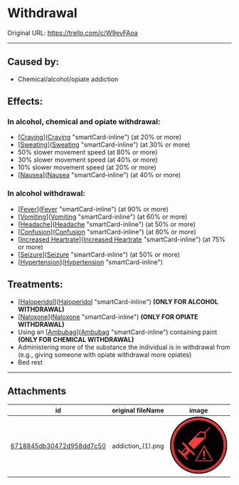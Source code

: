 # Withdrawal

Original URL: https://trello.com/c/W9evFAoa

---

## Caused by:

- Chemical/alcohol/opiate addiction

## Effects:

### In alcohol, chemical and opiate withdrawal:

- [[Craving](../Symptoms/Craving.md)]([Craving](../Symptoms/Craving.md) "smartCard-inline") (at 20% or more)
- [[Sweating](../Symptoms/Sweating.md)]([Sweating](../Symptoms/Sweating.md) "smartCard-inline") (at 30% or more)
- 50% slower movement speed (at 80% or more)
- 30% slower movement speed (at 40% or more)
- 10% slower movement speed (at 20% or more)
- [[Nausea](../Symptoms/Nausea.md)]([Nausea](../Symptoms/Nausea.md) "smartCard-inline") (at 40% or more)

### In alcohol withdrawal:

- [[Fever](../Symptoms/Fever.md)]([Fever](../Symptoms/Fever.md) "smartCard-inline") (at 90% or more)
- [[Vomiting](../Symptoms/Vomiting.md)]([Vomiting](../Symptoms/Vomiting.md) "smartCard-inline") (at 60% or more)
- [[Headache](../Symptoms/Headache.md)]([Headache](../Symptoms/Headache.md) "smartCard-inline") (at 50% or more)
- [[Confusion](../Symptoms/Confusion%201.md)]([Confusion](../Symptoms/Confusion%201.md) "smartCard-inline") (at 80% or more)
- [[Increased Heartrate](../Symptoms/Increased%20Heartrate.md)]([Increased Heartrate](../Symptoms/Increased%20Heartrate.md) "smartCard-inline") (at 75% or more)
- [[Seizure](Seizure.md)]([Seizure](Seizure.md) "smartCard-inline") (at 50% or more)
- [[Hypertension](../Blood/Hypertension.md)]([Hypertension](../Blood/Hypertension.md) "smartCard-inline")

## Treatments:

- [[Haloperidol](../Items/Haloperidol.md)]([Haloperidol](../Items/Haloperidol.md) "smartCard-inline")  **(ONLY FOR ALCOHOL WITHDRAWAL)**
- [[Naloxone](../Items/Naloxone.md)]([Naloxone](../Items/Naloxone.md) "smartCard-inline") **(ONLY FOR OPIATE WITHDRAWAL)**
- Using an [[Ambubag](../Items/Ambubag.md)]([Ambubag](../Items/Ambubag.md) "smartCard-inline") containing paint **(ONLY FOR CHEMICAL WITHDRAWAL)**
- Administering more of the substance the individual is in withdrawal from (e.g., giving someone with opiate withdrawal more opiates)
- Bed rest

---

## Attachments

id | original fileName | image
---|---|---
[6718845db30472d958dd7c50](./Withdrawal%20-%20Attachments/6718845db30472d958dd7c50.png) | addiction_(1).png | ![addiction (1).png\|200](./Withdrawal%20-%20Attachments/6718845db30472d958dd7c50.png)